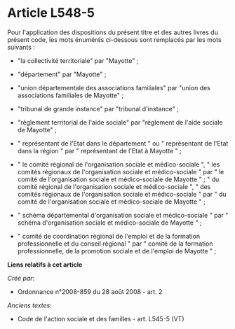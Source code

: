 # Article L548-5

Pour l'application des dispositions du présent titre et des autres livres du présent code, les mots énumérés ci-dessous sont
remplacés par les mots suivants :

- "la collectivité territoriale" par "Mayotte" ;

- "département" par "Mayotte" ;

- "union départementale des associations familiales" par "union des associations familiales de Mayotte" ;

- "tribunal de grande instance" par "tribunal d'instance" ;

- "règlement territorial de l'aide sociale" par "règlement de l'aide sociale de Mayotte" ;

- " représentant de l'Etat dans le département " ou " représentant de l'Etat dans la région " par " représentant de l'Etat à
Mayotte " ; 

- " le comité régional de l'organisation sociale et médico-sociale ", " les comités régionaux de l'organisation sociale et
médico-sociale " par " le comité de l'organisation sociale et médico-sociale de Mayotte " ; " du comité régional de
l'organisation sociale et médico-sociale ", " des comités régionaux de l'organisation sociale et médico-sociale " par " du
comité de l'organisation sociale et médico-sociale de Mayotte " ; 

- " schéma départemental d'organisation sociale et médico-sociale " par " schéma d'organisation sociale et médico-sociale de
Mayotte " ; 

- " comité de coordination régional de l'emploi et de la formation professionnelle et du conseil régional " par " comité de
la formation professionnelle, de la promotion sociale et de l'emploi de Mayotte " ;

**Liens relatifs à cet article**

_Créé par_:

  - Ordonnance n°2008-859 du 28 août 2008 - art. 2

_Anciens textes_:

  - Code de l'action sociale et des familles - art. L545-5 (VT)
